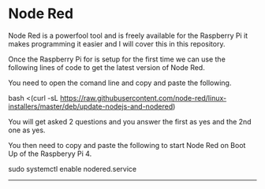 # Node Red

Node Red is a powerfool tool and is freely available for the Raspberry Pi it makes programming it easier and I will cover this in this repository.

Once the Raspberry Pi for is setup for the first time we can use the following lines of code to get the latest version of Node Red.

You need to open the comand line and copy and paste the following.

bash <(curl -sL https://raw.githubusercontent.com/node-red/linux-installers/master/deb/update-nodejs-and-nodered)

You will get asked 2 questions and you answer the first as yes and the 2nd one as yes.

You then need to copy and paste the following to start Node Red on Boot Up of the Raspberyy Pi 4.

sudo systemctl enable nodered.service

-----

